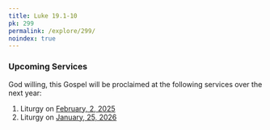 ```yaml
---
title: Luke 19.1-10
pk: 299
permalink: /explore/299/
noindex: true
---
```


### Upcoming Services

God willing, this Gospel will be proclaimed at the following services over the next year:


1. Liturgy on [February,  2, 2025](https://orthocal.info/readings/gregorian/2025/02/02/)
1. Liturgy on [January, 25, 2026](https://orthocal.info/readings/gregorian/2026/01/25/)
